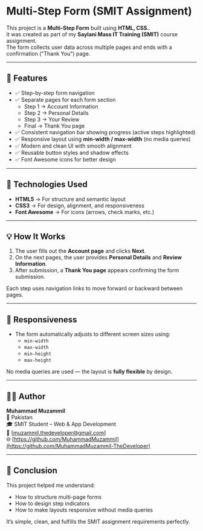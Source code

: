 # Multi-Step Form (SMIT Assignment)

This project is a **Multi-Step Form** built using **HTML, CSS.**.  
It was created as part of my **Saylani Mass IT Training (SMIT)** course assignment.  
The form collects user data across multiple pages and ends with a confirmation ("Thank You") page.

---

## 🚀 Features

- ✅ Step-by-step form navigation  
- ✅ Separate pages for each form section  
  - Step 1 → Account Information  
  - Step 2 → Personal Details  
  - Step 3 → Your Review  
  - Final → Thank You page  
- ✅ Consistent navigation bar showing progress (active steps highlighted)  
- ✅ Responsive layout using **min-width / max-width** (no media queries)  
- ✅ Modern and clean UI with smooth alignment  
- ✅ Reusable button styles and shadow effects  
- ✅ Font Awesome icons for better design

---

## 🧩 Technologies Used

- **HTML5** → For structure and semantic layout  
- **CSS3** → For design, alignment, and responsiveness  
- **Font Awesome** → For icons (arrows, check marks, etc.)

---

## 💡 How It Works

1. The user fills out the **Account page** and clicks **Next**.  
2. On the next pages, the user provides **Personal Details** and **Review Information**.  
3. After submission, a **Thank You page** appears confirming the form submission.  

Each step uses navigation links to move forward or backward between pages.

---

## 📱 Responsiveness

- The form automatically adjusts to different screen sizes using:
  - `min-width`
  - `max-width`
  - `min-height`
  - `max-height`

No media queries are used — the layout is **fully flexible** by design.

---

## 🧑‍💻 Author

**Muhammad Muzammil**  
📍 Pakistan  
🎓 SMIT Student – Web & App Development  
📧 [muzammil.thedeveloper@gmail.com]  
🌐 [https://github.com/MuhammadMuzammil](https://github.com/MuhammadMuzammil-TheDeveloper)

---

## 🏁 Conclusion

This project helped me understand:
- How to structure multi-page forms
- How to design step indicators
- How to make layouts responsive without media queries

It’s simple, clean, and fulfills the SMIT assignment requirements perfectly.
